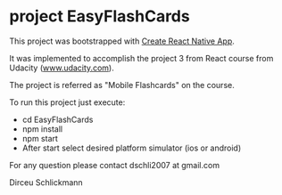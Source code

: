 #  project EasyFlashCards

This project was bootstrapped with [Create React Native App](https://github.com/react-community/create-react-native-app).

It was implemented to accomplish the project 3 from React
course from Udacity (www.udacity.com).

The project is referred as "Mobile Flashcards" on the course.

To run this project just execute:
   - cd EasyFlashCards
   - npm install
   - npm start
   - After start select desired platform simulator (ios or android)


For any question please contact dschli2007 at gmail.com

Dirceu Schlickmann
